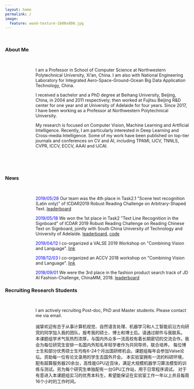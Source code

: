 ```yaml
---
layout: home
permalink: /
image:
  feature: wood-texture-1600x800.jpg
---
```

<br/>
<div class="tiles" style="clear:both">
  <div class="nullborder"></div>
  <h3 class="newtitle newnews" style="position:center">About Me</h3>
</div>
<div class="tiles">
<br/>
<div class="tile" style="clear:both ;position:relative;left:100px">
  <p class="post-excerpt_" >I am a Professor in School of Computer Science at Northwestern Polytechnical University, Xi’an, China. I am also with National Engineering Laboratory for Integrated Aero-Space-Ground-Ocean Big Data Application Technology, China.</p>
</div><!-- /.tile -->

<div class="tile" style="clear:both ;position:relative;left:100px">
  <p class="post-excerpt_" >I received a bachelor and a PhD degree at Beihang University, Beijing, China, in 2004 and 2011 respectively; then worked at Fujitsu Beijing R&D center for one year and at University of Adelaide for four years. Since 2017, I have been working as a Professor at Northwestern Polytechnical University. </p>
</div><!-- /.tile -->
<div class="tile" style="clear:both ;position:relative;left:100px">
  <p class="post-excerpt_" >My research is focused on Computer Vision, Machine Learning and Artificial Intelligence. Recently, I am particularly interested in Deep Learning and Cross-media Intelligence. Some of my work have been published on top-tier journals and conferences on CV and AI, including TPAMI, IJCV, TNNLS, CVPR, ICCV, ECCV, AAAI and IJCAI.</p>
  <br/>
</div><!-- /.tile -->
<br/>
<br/>
<!-- news -->
<div class="tiles" style="clear:both">
  <div class="nullborder"></div>
  <h3 class="newtitle newnews" style="position:center">News</h3>
</div>
<div class="tiles">
<!-- news -->
<br/>
<div class="tiles">
<div class="tile" style="clear:both ;position:relative;left:100px">
  <p class="post-excerpt_" > <font color="blue">2019/05/28</font> Our team was the 4th place in Task2.1 "Scene text recognition (Latin only)" of ICDAR2019 Robust Reading Challenge on Arbitrary-Shaped Text. <a href="https://rrc.cvc.uab.es/files/ICDAR2019-ArT1.pdf">leaderboard</a></p>
</div><!-- /.tile -->
<div class="tile" style="clear:both ;position:relative;left:100px">
  <p class="post-excerpt_" > <font color="blue">2019/05/18</font> We won the 1st place in Task2 "Text Line Recognition in the Signboard" of ICDAR 2019 Robust Reading Challenge on Reading Chinese Text on Signboard, jointly with South China University of Technology and University of Adelaide. <a href="https://rrc.cvc.uab.es/files/ICDAR2019-ReCTS.pdf">leaderboard</a>, 
  <a href="https://github.com/wangpengnorman/SAR-Strong-Baseline-for-Text-Recognition">code</a></p>
</div><!-- /.tile -->
<div class="tile" style="clear:both ;position:relative;left:100px">
  <p class="post-excerpt_" > <font color="blue">2019/04/12</font> I co-organized a VALSE 2019 Workshop on "Combining Vision and Language". <a href="http://qi-wu.me/accv_v2l/home.html">link</a></p>
</div>
<div class="tile" style="clear:both ;position:relative;left:100px">
  <p class="post-excerpt_" > <font color="blue">2018/12/03</font> I co-organized an ACCV 2018 workshop on "Combining Vision and Language". <a href="http://qi-wu.me/accv_v2l/home.html">link</a></p>
</div>
<div class="tile" style="clear:both ;position:relative;left:100px">
  <p class="post-excerpt_" > <font color="blue">2018/09/01</font> We were the 3rd place in the fashion product search track of JD AI Fashion-Challenge, ChinaMM, 2018. <a href="https://fashion-challenge.github.io/rank.html">leaderboard</a>  </p>
</div><!-- /.tile -->
<!-- Recruiting Research Students -->
<div class="tiles" style="clear:both">
  <div class="nullborder"></div>
  <h3 class="newtitle newnews" style="position:center">Recruiting Research Students</h3>
</div>
<div class="tiles">
<br/>
<div class="tile" style="clear:both ;position:relative;left:100px">
  <p class="post-excerpt_">
I am actively recruiting Post-doc, PhD and Master students. Please contact me via email. 
<br/>
<br/>
诚挚欢迎有志于从事计算机视觉、自然语言处理、机器学习和人工智能前沿方向研究的同学加入我的团队，报考我的硕士、博士和博士后。请通过邮件与我联系。
本课题组学术气氛热烈浓厚，与国内外众多一流高校有着长期密切的交流合作。我会为每位研究生安排一名国内外知名年轻学者作为共同导师，联合培养。
每位博士生和部分优秀硕士生均有6-24个月出国研修机会。课题组每年会参加Valse论坛。资助每一位有论文录用的学生去国外开会。
本实验室拥有一流的科研环境，配有超算服务器20余台，高性能GPU近百块，满足大规模机器学习算法模型的训练与测试。另为每个研究生单独配有一台GPU工作站，用于日常程序调试。 
对于有意进入本课题组实习的优秀本科生，希望能保证在实验室工作一年以上并且每周16个小时的工作时间。
 </p>
</div><!-- /.tile -->

</div><!-- /.tiles -->



